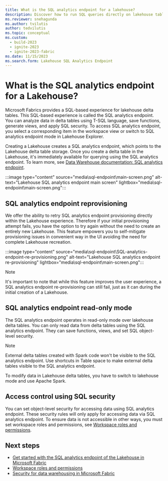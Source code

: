 ```yaml
---
title: What is the SQL analytics endpoint for a lakehouse?
description: Discover how to run SQL queries directly on lakehouse tables with the SQL analytics endpoint.
ms.reviewer: snehagunda
ms.author: tvilutis
author: tedvilutis
ms.topic: conceptual
ms.custom:
  - build-2023
  - ignite-2023
  - ignite-2023-fabric
ms.date: 11/15/2023
ms.search.form: Lakehouse SQL Analytics Endpoint
---
```


# What is the SQL analytics endpoint for a Lakehouse?

Microsoft Fabrics provides a SQL-based experience for lakehouse delta tables. This SQL-based experience is called the SQL analytics endpoint. You can analyze data in delta tables using T-SQL language, save functions, generate views, and apply SQL security. To access SQL analytics endpoint, you select a corresponding item in the workspace view or switch to SQL analytics endpoint mode in Lakehouse Explorer.

Creating a Lakehouse creates a SQL analytics endpoint, which points to the Lakehouse delta table storage. Once you create a delta table in the Lakehouse, it's immediately available for querying using the SQL analytics endpoint. To learn more, see [Data Warehouse documentation: SQL analytics endpoint](../data-warehouse/data-warehousing.md#sql-analytics-endpoint-of-the-lakehouse).

:::image type="content" source="media\sql-endpoint\main-screen.png" alt-text="Lakehouse SQL analytics endpoint main screen" lightbox="media\sql-endpoint\main-screen.png":::

## SQL analytics endpoint reprovisioning

We offer the ability to retry SQL analytics endpoint provisioning directly within the Lakehouse experience. Therefore if your initial provisioning attempt fails, you have the option to try again without the need to create an entirely new Lakehouse. This feature empowers you to self-mitigate provisioning issues in convenient way in the UI avoiding the need for complete Lakehouse recreation.

:::image type="content" source="media\sql-endpoint\SQL-analytics-endpoint-re-provisioning.png" alt-text="Lakehouse SQL analytics endpoint re-provisioning" lightbox="media\sql-endpoint\main-screen.png":::

> [!NOTE]
> It's important to note that while this feature improves the user experience, a SQL analytics endpoint re-provisioning can still fail, just as it can during the initial creation of a Lakehouse.

## SQL analytics endpoint read-only mode

The SQL analytics endpoint operates in read-only mode over lakehouse delta tables. You can only read data from delta tables using the SQL analytics endpoint. They can save functions, views, and set SQL object-level security.

> [!NOTE]
> External delta tables created with Spark code won't be visible to the SQL analytics endpoint. Use shortcuts in Table space to make external delta tables visible to the SQL analytics endpoint.

To modify data in Lakehouse delta tables, you have to switch to lakehouse mode and use Apache Spark.

## Access control using SQL security

You can set object-level security for accessing data using SQL analytics endpoint. These security rules will only apply for accessing data via SQL analytics endpoint. To ensure data is not accessible in other ways, you must set workspace roles and permissions, see [Workspace roles and permissions](workspace-roles-lakehouse.md).

## Next steps

- [Get started with the SQL analytics endpoint of the Lakehouse in Microsoft Fabric](../data-warehouse/data-warehousing.md#sql-analytics-endpoint-of-the-lakehouse)
- [Workspace roles and permissions](workspace-roles-lakehouse.md)
- [Security for data warehousing in Microsoft Fabric](../data-warehouse/security.md)
